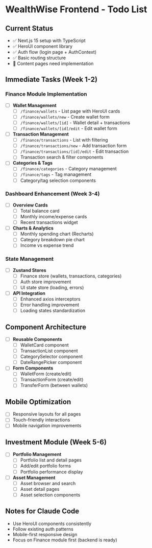 # WealthWise Frontend - Todo List

## Current Status
- ✅ Next.js 15 setup with TypeScript
- ✅ HeroUI component library
- ✅ Auth flow (login page + AuthContext)
- ✅ Basic routing structure
- 🚧 Content pages need implementation

## Immediate Tasks (Week 1-2)

### Finance Module Implementation
- [ ] **Wallet Management**
  - [ ] `/finance/wallets` - List page with HeroUI cards
  - [ ] `/finance/wallets/new` - Create wallet form
  - [ ] `/finance/wallets/[id]` - Wallet detail + transactions
  - [ ] `/finance/wallets/[id]/edit` - Edit wallet form
  
- [ ] **Transaction Management**
  - [ ] `/finance/transactions` - List with filtering
  - [ ] `/finance/transactions/new` - Add transaction form
  - [ ] `/finance/transactions/[id]/edit` - Edit transaction
  - [ ] Transaction search & filter components
  
- [ ] **Categories & Tags**
  - [ ] `/finance/categories` - Category management
  - [ ] `/finance/tags` - Tag management
  - [ ] Category/tag selection components

### Dashboard Enhancement (Week 3-4)
- [ ] **Overview Cards**
  - [ ] Total balance card
  - [ ] Monthly income/expense cards
  - [ ] Recent transactions widget
  
- [ ] **Charts & Analytics**
  - [ ] Monthly spending chart (Recharts)
  - [ ] Category breakdown pie chart
  - [ ] Income vs expense trend

### State Management
- [ ] **Zustand Stores**
  - [ ] Finance store (wallets, transactions, categories)
  - [ ] Auth store improvement
  - [ ] UI state store (loading, errors)
  
- [ ] **API Integration**
  - [ ] Enhanced axios interceptors
  - [ ] Error handling improvement
  - [ ] Loading states standardization

## Component Architecture
- [ ] **Reusable Components**
  - [ ] WalletCard component
  - [ ] TransactionList component
  - [ ] CategorySelector component
  - [ ] DateRangePicker component
  
- [ ] **Form Components**
  - [ ] WalletForm (create/edit)
  - [ ] TransactionForm (create/edit)
  - [ ] TransferForm (between wallets)

## Mobile Optimization
- [ ] Responsive layouts for all pages
- [ ] Touch-friendly interactions
- [ ] Mobile navigation improvements

## Investment Module (Week 5-6)
- [ ] **Portfolio Management**
  - [ ] Portfolio list and detail pages
  - [ ] Add/edit portfolio forms
  - [ ] Portfolio performance display
  
- [ ] **Asset Management**
  - [ ] Asset browser and search
  - [ ] Asset detail pages
  - [ ] Asset selection components

## Notes for Claude Code
- Use HeroUI components consistently
- Follow existing auth patterns
- Mobile-first responsive design
- Focus on Finance module first (backend is ready)